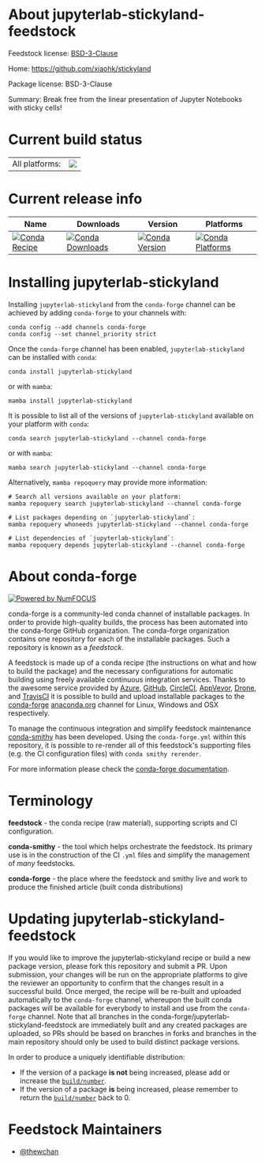 About jupyterlab-stickyland-feedstock
=====================================

Feedstock license: [BSD-3-Clause](https://github.com/conda-forge/jupyterlab-stickyland-feedstock/blob/main/LICENSE.txt)

Home: https://github.com/xiaohk/stickyland

Package license: BSD-3-Clause

Summary: Break free from the linear presentation of Jupyter Notebooks with sticky cells!

Current build status
====================


<table><tr><td>All platforms:</td>
    <td>
      <a href="https://dev.azure.com/conda-forge/feedstock-builds/_build/latest?definitionId=15977&branchName=main">
        <img src="https://dev.azure.com/conda-forge/feedstock-builds/_apis/build/status/jupyterlab-stickyland-feedstock?branchName=main">
      </a>
    </td>
  </tr>
</table>

Current release info
====================

| Name | Downloads | Version | Platforms |
| --- | --- | --- | --- |
| [![Conda Recipe](https://img.shields.io/badge/recipe-jupyterlab--stickyland-green.svg)](https://anaconda.org/conda-forge/jupyterlab-stickyland) | [![Conda Downloads](https://img.shields.io/conda/dn/conda-forge/jupyterlab-stickyland.svg)](https://anaconda.org/conda-forge/jupyterlab-stickyland) | [![Conda Version](https://img.shields.io/conda/vn/conda-forge/jupyterlab-stickyland.svg)](https://anaconda.org/conda-forge/jupyterlab-stickyland) | [![Conda Platforms](https://img.shields.io/conda/pn/conda-forge/jupyterlab-stickyland.svg)](https://anaconda.org/conda-forge/jupyterlab-stickyland) |

Installing jupyterlab-stickyland
================================

Installing `jupyterlab-stickyland` from the `conda-forge` channel can be achieved by adding `conda-forge` to your channels with:

```
conda config --add channels conda-forge
conda config --set channel_priority strict
```

Once the `conda-forge` channel has been enabled, `jupyterlab-stickyland` can be installed with `conda`:

```
conda install jupyterlab-stickyland
```

or with `mamba`:

```
mamba install jupyterlab-stickyland
```

It is possible to list all of the versions of `jupyterlab-stickyland` available on your platform with `conda`:

```
conda search jupyterlab-stickyland --channel conda-forge
```

or with `mamba`:

```
mamba search jupyterlab-stickyland --channel conda-forge
```

Alternatively, `mamba repoquery` may provide more information:

```
# Search all versions available on your platform:
mamba repoquery search jupyterlab-stickyland --channel conda-forge

# List packages depending on `jupyterlab-stickyland`:
mamba repoquery whoneeds jupyterlab-stickyland --channel conda-forge

# List dependencies of `jupyterlab-stickyland`:
mamba repoquery depends jupyterlab-stickyland --channel conda-forge
```


About conda-forge
=================

[![Powered by
NumFOCUS](https://img.shields.io/badge/powered%20by-NumFOCUS-orange.svg?style=flat&colorA=E1523D&colorB=007D8A)](https://numfocus.org)

conda-forge is a community-led conda channel of installable packages.
In order to provide high-quality builds, the process has been automated into the
conda-forge GitHub organization. The conda-forge organization contains one repository
for each of the installable packages. Such a repository is known as a *feedstock*.

A feedstock is made up of a conda recipe (the instructions on what and how to build
the package) and the necessary configurations for automatic building using freely
available continuous integration services. Thanks to the awesome service provided by
[Azure](https://azure.microsoft.com/en-us/services/devops/), [GitHub](https://github.com/),
[CircleCI](https://circleci.com/), [AppVeyor](https://www.appveyor.com/),
[Drone](https://cloud.drone.io/welcome), and [TravisCI](https://travis-ci.com/)
it is possible to build and upload installable packages to the
[conda-forge](https://anaconda.org/conda-forge) [anaconda.org](https://anaconda.org/)
channel for Linux, Windows and OSX respectively.

To manage the continuous integration and simplify feedstock maintenance
[conda-smithy](https://github.com/conda-forge/conda-smithy) has been developed.
Using the ``conda-forge.yml`` within this repository, it is possible to re-render all of
this feedstock's supporting files (e.g. the CI configuration files) with ``conda smithy rerender``.

For more information please check the [conda-forge documentation](https://conda-forge.org/docs/).

Terminology
===========

**feedstock** - the conda recipe (raw material), supporting scripts and CI configuration.

**conda-smithy** - the tool which helps orchestrate the feedstock.
                   Its primary use is in the construction of the CI ``.yml`` files
                   and simplify the management of *many* feedstocks.

**conda-forge** - the place where the feedstock and smithy live and work to
                  produce the finished article (built conda distributions)


Updating jupyterlab-stickyland-feedstock
========================================

If you would like to improve the jupyterlab-stickyland recipe or build a new
package version, please fork this repository and submit a PR. Upon submission,
your changes will be run on the appropriate platforms to give the reviewer an
opportunity to confirm that the changes result in a successful build. Once
merged, the recipe will be re-built and uploaded automatically to the
`conda-forge` channel, whereupon the built conda packages will be available for
everybody to install and use from the `conda-forge` channel.
Note that all branches in the conda-forge/jupyterlab-stickyland-feedstock are
immediately built and any created packages are uploaded, so PRs should be based
on branches in forks and branches in the main repository should only be used to
build distinct package versions.

In order to produce a uniquely identifiable distribution:
 * If the version of a package **is not** being increased, please add or increase
   the [``build/number``](https://docs.conda.io/projects/conda-build/en/latest/resources/define-metadata.html#build-number-and-string).
 * If the version of a package **is** being increased, please remember to return
   the [``build/number``](https://docs.conda.io/projects/conda-build/en/latest/resources/define-metadata.html#build-number-and-string)
   back to 0.

Feedstock Maintainers
=====================

* [@thewchan](https://github.com/thewchan/)

